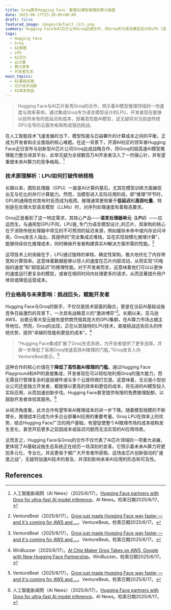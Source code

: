 ```yaml
---
title: Groq携手Hugging Face：重塑AI模型推理的算力版图
date: 2025-06-17T23:20:05+08:00
draft: false
featured_image: images/default (13).png
summary: Hugging Face与AI芯片公司Groq达成合作，将Groq专为语言模型设计的LPU（语言处理器单元）集成到其平台，大幅提升AI模型推理的速度和效率。此举不仅为开发者提供了更经济、更快速的AI部署方案，更对当前由AWS和Google等云服务巨头主导的GPU驱动的AI基础设施市场构成了直接挑战，预示着AI算力格局的深刻变革。
tags: 
  - Hugging Face
  - Groq
  - AI推理
  - LPU
  - AI芯片
  - 云计算
  - 算力竞争
  - 开发者生态
main_topics: 
  - AI基础设施
  - 芯片技术创新
  - AI成本效益
---
```


> Hugging Face与AI芯片新秀Groq的合作，预示着AI模型推理领域的一场速度与效率革命。通过集成Groq专为语言模型设计的LPU，开发者现在能够以前所未有的低延迟和成本，部署高性能AI模型，这无疑将对当前由传统GPU主导的云服务格局构成强劲挑战。

在人工智能技术飞速发展的当下，模型性能与日益攀升的计算成本之间的平衡，正成为开发者和企业面临的核心难题。在这一背景下，开源AI社区的领军者Hugging Face近日宣布与创新型AI芯片公司Groq达成战略合作，将Groq的超高速AI模型推理能力整合进其平台，此举无疑为全球数百万AI开发者注入了一剂强心针，并有望重塑未来AI算力的竞争格局。[^1]

### 技术原理解析：LPU如何打破传统桎梏

长期以来，图形处理器（GPU）一直是AI计算的基石，尤其在模型训练方面展现出无与伦比的并行计算能力。然而，当模型进入实际应用阶段，即“推理”环节时，GPU的通用性优势有时反而成为瓶颈。推理通常更侧重于**低延迟**和**高吞吐量**，特别是在处理大型语言模型（LLMs）时，对序列处理速度有着极高要求。

Groq正是看到了这一特定需求，其核心产品——**语言处理器单元（LPU）**——应运而生。与通用型GPU不同，LPU是_专门为语言模型设计_的芯片，其架构的核心在于消除传统处理器中常见的不可预测的延迟来源，例如缓存未命中或内存访问冲突。Groq发言人指出，其提供的“完全集成式堆栈，旨在实现规模化推理计算”，能够持续优化推理成本，同时确保开发者构建真实AI解决方案所需的性能。[^2]

这项技术上的突破在于，LPU通过独特的单核、确定性架构，极大地优化了内存带宽和计算效率。这意味着数据能够以惊人的速度在芯片内部流动，从而实现“闪电般的速度”和“超低延迟”的推理性能。对于开发者而言，这意味着他们可以以更快的速度运行更复杂的模型，或者在相同时间内处理更多的请求，从而显著提升用户体验或降低运营成本。

### 行业格局与未来影响：挑战巨头，赋能开发者

Hugging Face与Groq的联手，不仅仅是技术层面的融合，更是在当前AI基础设施竞争日益激烈的背景下，一次具有战略意义的“激进博弈”[^2]。长期以来，亚马逊AWS、谷歌云等大型云服务提供商凭借其庞大的GPU集群，在AI算力市场占据主导地位。然而，Groq的出现，正在以其独特的LPU技术，直接挑战这些巨头的传统优势，提供“卓越的性能和更低的成本”。[^3]

> “Hugging Face集成扩展了Groq生态系统，为开发者提供了更多选择，并进一步降低了采用Groq快速高效AI推理的门槛，”Groq发言人向VentureBeat表示。[^2]

这种合作的核心价值在于**降低了高性能AI推理的门槛**。通过Hugging Face Playground和API的直接集成，开发者现在可以轻松地利用Groq的强大能力，而无需自行管理复杂的底层硬件或与多个云提供商打交道。这意味着，无论是小型创业公司还是独立开发者，都能够以更高的效率和更低的成本，将先进的AI模型投入实际应用，从而加速创新步伐。Hugging Face甚至提供有限的免费推理配额，以鼓励开发者体验其服务。[^1]

从经济角度看，此次合作有望带来AI推理成本的进一步下降。随着模型规模的不断增长，推理成本已成为许多企业部署AI应用的重要考量。Groq LPU在效率上的优势，结合Hugging Face广泛的用户基础，有望促使整个AI推理市场的成本结构发生变化，甚至开启更多之前因成本或延迟问题而无法实现的AI应用场景。

总而言之，Hugging Face与Groq的合作不仅代表了AI芯片领域的一项重大进展，更体现了AI基础设施生态系统正在经历一场深刻的变革。它预示着未来AI算力将更加多元化、专业化，并且更易于被广大开发者所获取。这场由芯片创新驱动的“速度之战”，无疑将加速AI技术的普及，并深刻影响未来AI应用的形态和可及性。

## References
[^1]: 人工智能新闻网（AI News）（2025/6/17）。[Hugging Face partners with Groq for ultra-fast AI model inference](https://www.artificialintelligence-news.com/news/hugging-face-partners-groq-ultra-fast-ai-model-inference/)。AI News。检索日期2025/6/17。
[^2]: VentureBeat（2025/6/17）。[Groq just made Hugging Face way faster — and it's coming for AWS and ...](https://venturebeat.com/ai/groq-just-made-hugging-face-way-faster-%E2%80%94-and-its-coming-for-aws-and-google/)。VentureBeat。检索日期2025/6/17。
[^3]: WinBuzzer（2025/6/17）。[AI Chip Maker Groq Takes on AWS, Google with New Hugging Face Partnership](https://winbuzzer.com/2025/06/17/ai-chip-maker-groq-takes-on-aws-google-with-new-hugging-face-partnership-xcxwbn/)。WinBuzzer。检索日期2025/6/17。
[^4]: Groq（2025/6/17）。[Build Faster with Groq + Hugging Face - Groq is Fast AI Inference](https://groq.com/build-faster-with-groq-hugging-face/)。Groq。检索日期2025/6/17。
[^5]: UnderCode News（2025/6/17）。[Groq Joins Hugging Face Inference Providers: What It Means for Developers and AI Inference](https://undercodenews.com/groq-joins-hugging-face-inference-providers-what-it-means-for-developers-and-ai-inference/)。UnderCode News。检索日期2025/6/17。
